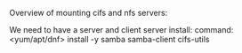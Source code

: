 Overview of mounting cifs and nfs servers:

We need to have a server and client server install:
command: <yum/apt/dnf> install -y samba samba-client cifs-utils






